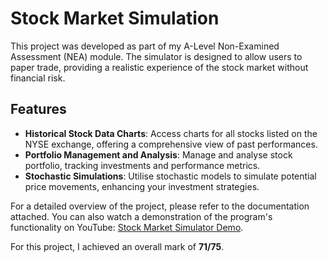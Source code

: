 # Stock Market Simulation

This project was developed as part of my A-Level Non-Examined Assessment (NEA) module. The simulator is designed to allow users to paper trade, providing a realistic experience of the stock market without financial risk.

## Features

- **Historical Stock Data Charts**: Access charts for all stocks listed on the NYSE exchange, offering a comprehensive view of past performances.
- **Portfolio Management and Analysis**: Manage and analyse stock portfolio, tracking investments and performance metrics.
- **Stochastic Simulations**: Utilise stochastic models to simulate potential price movements, enhancing your investment strategies.

For a detailed overview of the project, please refer to the documentation attached. You can also watch a demonstration of the program's functionality on YouTube: [Stock Market Simulator Demo](https://youtu.be/IYRjPYVRNJw).

For this project, I achieved an overall mark of **71/75**.
